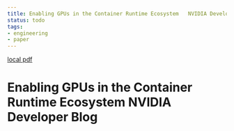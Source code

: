 ```yaml
---
title: Enabling GPUs in the Container Runtime Ecosystem   NVIDIA Developer Blog
status: todo
tags:
- engineering
- paper
---
```


[local pdf](../../../pdfs/Enabling%20GPUs%20in%20the%20Container%20Runtime%20Ecosystem%20_%20NVIDIA%20Developer%20Blog.pdf)

# Enabling GPUs in the Container Runtime Ecosystem NVIDIA Developer Blog
